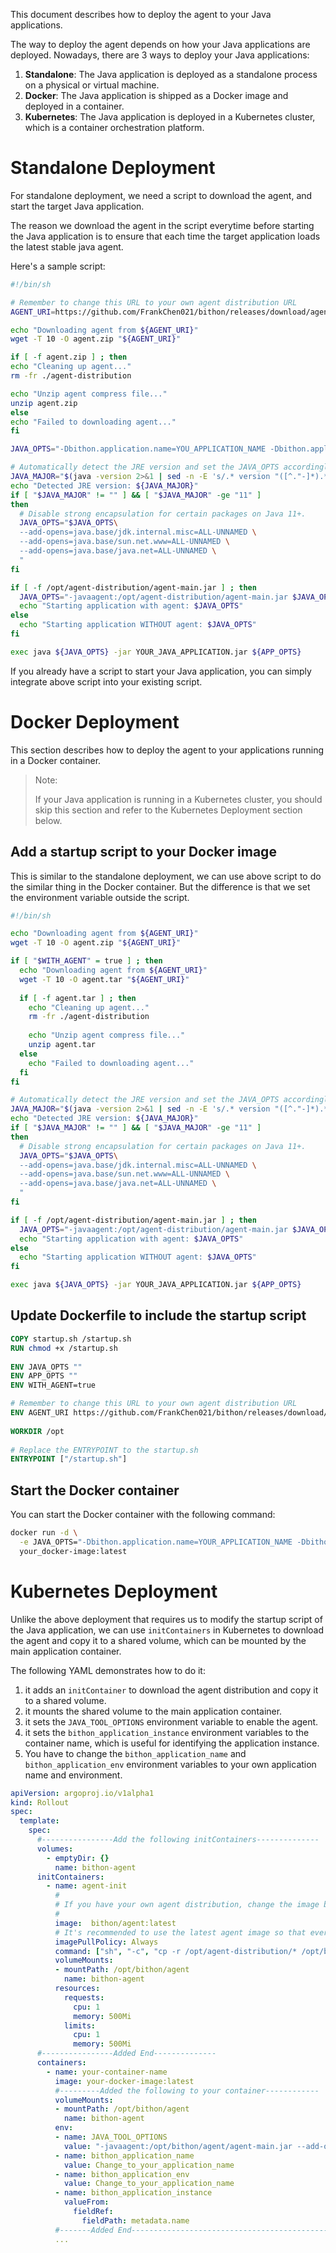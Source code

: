 This document describes how to deploy the agent to your Java applications.

The way to deploy the agent depends on how your Java applications are deployed.
Nowadays, there are 3 ways to deploy your Java applications:

1. **Standalone**: The Java application is deployed as a standalone process on a physical or virtual machine.
2. **Docker**: The Java application is shipped as a Docker image and deployed in a container.
3. **Kubernetes**: The Java application is deployed in a Kubernetes cluster, which is a container orchestration platform.

# Standalone Deployment

For standalone deployment, we need a script to download the agent, and start the target Java application.

The reason we download the agent in the script everytime before starting the Java application is to ensure that
each time the target application loads the latest stable java agent.

Here's a sample script:

```bash
#!/bin/sh

# Remember to change this URL to your own agent distribution URL
AGENT_URI=https://github.com/FrankChen021/bithon/releases/download/agent-distribution-latest/agent-distribution.zip

echo "Downloading agent from ${AGENT_URI}"
wget -T 10 -O agent.zip "${AGENT_URI}"

if [ -f agent.zip ] ; then
echo "Cleaning up agent..."
rm -fr ./agent-distribution

echo "Unzip agent compress file..."
unzip agent.zip
else
echo "Failed to downloading agent..."
fi

JAVA_OPTS="-Dbithon.application.name=YOU_APPLICATION_NAME -Dbithon.application.env=YOUR_APPLICATION_ENV $JAVA_OPTS"

# Automatically detect the JRE version and set the JAVA_OPTS accordingly.
JAVA_MAJOR="$(java -version 2>&1 | sed -n -E 's/.* version "([^."-]*).*/\1/p')"
echo "Detected JRE version: ${JAVA_MAJOR}"
if [ "$JAVA_MAJOR" != "" ] && [ "$JAVA_MAJOR" -ge "11" ]
then
  # Disable strong encapsulation for certain packages on Java 11+.
  JAVA_OPTS="$JAVA_OPTS\
  --add-opens=java.base/jdk.internal.misc=ALL-UNNAMED \
  --add-opens=java.base/sun.net.www=ALL-UNNAMED \
  --add-opens=java.base/java.net=ALL-UNNAMED \
  "
fi

if [ -f /opt/agent-distribution/agent-main.jar ] ; then
  JAVA_OPTS="-javaagent:/opt/agent-distribution/agent-main.jar $JAVA_OPTS"
  echo "Starting application with agent: $JAVA_OPTS"
else
  echo "Starting application WITHOUT agent: $JAVA_OPTS"
fi

exec java ${JAVA_OPTS} -jar YOUR_JAVA_APPLICATION.jar ${APP_OPTS}
```

If you already have a script to start your Java application, you can simply integrate above script into your existing script.

# Docker Deployment

This section describes how to deploy the agent to your applications running in a Docker container.

> Note:
> 
> If your Java application is running in a Kubernetes cluster, you should skip this section and refer to the Kubernetes Deployment section below.

## Add a startup script to your Docker image
This is similar to the standalone deployment, we can use above script to do the similar thing in the Docker container.
But the difference is that we set the environment variable outside the script.

```bash
#!/bin/sh

echo "Downloading agent from ${AGENT_URI}"
wget -T 10 -O agent.zip "${AGENT_URI}"

if [ "$WITH_AGENT" = true ] ; then
  echo "Downloading agent from ${AGENT_URI}"
  wget -T 10 -O agent.tar "${AGENT_URI}"
 
  if [ -f agent.tar ] ; then
    echo "Cleaning up agent..."
    rm -fr ./agent-distribution
 
    echo "Unzip agent compress file..."
    unzip agent.tar
  else
    echo "Failed to downloading agent..."
  fi
fi

# Automatically detect the JRE version and set the JAVA_OPTS accordingly.
JAVA_MAJOR="$(java -version 2>&1 | sed -n -E 's/.* version "([^."-]*).*/\1/p')"
echo "Detected JRE version: ${JAVA_MAJOR}"
if [ "$JAVA_MAJOR" != "" ] && [ "$JAVA_MAJOR" -ge "11" ]
then
  # Disable strong encapsulation for certain packages on Java 11+.
  JAVA_OPTS="$JAVA_OPTS\
  --add-opens=java.base/jdk.internal.misc=ALL-UNNAMED \
  --add-opens=java.base/sun.net.www=ALL-UNNAMED \
  --add-opens=java.base/java.net=ALL-UNNAMED \
  "
fi

if [ -f /opt/agent-distribution/agent-main.jar ] ; then
  JAVA_OPTS="-javaagent:/opt/agent-distribution/agent-main.jar $JAVA_OPTS"
  echo "Starting application with agent: $JAVA_OPTS"
else
  echo "Starting application WITHOUT agent: $JAVA_OPTS"
fi

exec java ${JAVA_OPTS} -jar YOUR_JAVA_APPLICATION.jar ${APP_OPTS}
```

## Update Dockerfile to include the startup script

```dockerfile
COPY startup.sh /startup.sh
RUN chmod +x /startup.sh 
 
ENV JAVA_OPTS ""
ENV APP_OPTS ""
ENV WITH_AGENT=true

# Remember to change this URL to your own agent distribution URL
ENV AGENT_URI https://github.com/FrankChen021/bithon/releases/download/agent-distribution-latest/agent-distribution.zip
 
WORKDIR /opt
 
# Replace the ENTRYPOINT to the startup.sh
ENTRYPOINT ["/startup.sh"]
```

## Start the Docker container

You can start the Docker container with the following command:

```bash
docker run -d \
  -e JAVA_OPTS="-Dbithon.application.name=YOUR_APPLICATION_NAME -Dbithon.application.env=YOUR_APPLICATION_ENV" \
  your_docker-image:latest
```

# Kubernetes Deployment

Unlike the above deployment that requires us to modify the startup script of the Java application, 
we can use `initContainers` in Kubernetes to download the agent and copy it to a shared volume, which can be mounted by the main application container.

The following YAML demonstrates how to do it:
1. it adds an `initContainer` to download the agent distribution and copy it to a shared volume.
2. it mounts the shared volume to the main application container.
3. it sets the `JAVA_TOOL_OPTIONS` environment variable to enable the agent.
4. it sets the `bithon_application_instance` environment variables to the container name, which is useful for identifying the application instance.
5. You have to change the `bithon_application_name` and `bithon_application_env` environment variables to your own application name and environment.

```yaml
apiVersion: argoproj.io/v1alpha1
kind: Rollout
spec:
  template:
    spec:
      #----------------Add the following initContainers--------------
      volumes:
        - emptyDir: {}
          name: bithon-agent
      initContainers:
        - name: agent-init
          #
          # If you have your own agent distribution, change the image below to your own
          #
          image:  bithon/agent:latest
          # It's recommended to use the latest agent image so that every time the containers starts, it downloads the latest agent distribution.
          imagePullPolicy: Always
          command: ["sh", "-c", "cp -r /opt/agent-distribution/* /opt/bithon/agent"]
          volumeMounts:
          - mountPath: /opt/bithon/agent
            name: bithon-agent
          resources:
            requests:
              cpu: 1
              memory: 500Mi
            limits:
              cpu: 1
              memory: 500Mi
      #----------------Added End-------------- 
      containers:
        - name: your-container-name
          image: your-docker-image:latest
          #---------Added the following to your container------------
          volumeMounts:
          - mountPath: /opt/bithon/agent
            name: bithon-agent
          env:
          - name: JAVA_TOOL_OPTIONS
            value: "-javaagent:/opt/bithon/agent/agent-main.jar --add-opens=java.base/jdk.internal.misc=ALL-UNNAMED --add-opens=java.base/sun.net.www=ALL-UNNAMED --add-opens=java.base/java.net=ALL-UNNAMED"
          - name: bithon_application_name
            value: Change_to_your_application_name
          - name: bithon_application_env
            value: Change_to_your_application_name
          - name: bithon_application_instance
            valueFrom:
              fieldRef:
                fieldPath: metadata.name
          #-------Added End--------------------------------------------------------
          ...
   
```